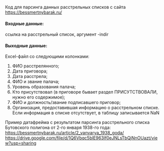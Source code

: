 Код для парсинга данных расстрельных списков с сайта https://bessmertnybarak.ru/
#### Входные данные: 
ссылка на расстрельный список, аргумент -indir
#### Выходные данные:
Excel-файл со следующими колонками:
1. ФИО расстрелянного;
2. Дата приговора;
3. Дата расстрела;
3. ФИО и звание палача;
4. Уровень образования палача;
5. Кто присутствовал (в приговоре бывает раздел ПРИСУТСТВОВАЛИ, нужно его содержимое);
6. ФИО и должность/звание подписавшего приговор;
7. Организация, предоставившая информацию о расстрельном списке.
Если информация в списке отсутствует, в таблицу записывается NaN

Пример датафрейма с результатом парсинга расстрельного списка Бутовского полигона от 2-го января 1938-го года: https://bessmertnybarak.ru/article/2_yanvarya_1938_goda/
https://drive.google.com/file/d/1Q6Vbqc5blE963If0eJNLsTbQjNnOUazt/view?usp=sharing
